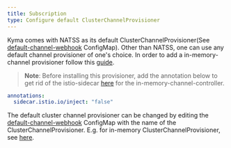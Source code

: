 ```yaml
---
title: Subscription
type: Configure default ClusterChannelProvisioner
---
```


Kyma comes with NATSS as its default ClusterChannelProvisioner(See [default-channel-webhook](../../resources/knative-eventing/charts/knative-eventing/templates/eventing.yaml) ConfigMap). Other than NATSS, one can use any default channel provisioner of one's choice. In order to add a in-memory-channel provisioner follow this [guide](https://github.com/knative/eventing/tree/master/config/provisioners/in-memory-channel).

> **Note**: Before installing this provisioner, add the annotation below to get rid of the istio-sidecar [here](https://github.com/knative/eventing/blob/master/config/provisioners/in-memory-channel/in-memory-channel.yaml#L107) for the in-memory-channel-controller.
```yaml
annotations:
  sidecar.istio.io/inject: "false"
```

The default cluster channel provisioner can be changed by editing the [default-channel-webhook](../../resources/knative-eventing/charts/knative-eventing/templates/eventing.yaml) ConfigMap with the name of the ClusterChannelProvisioner. E.g. for in-memory ClusterChannelProvisioner, see [here](https://github.com/knative/eventing/blob/master/config/400-default-channel-config.yaml).
